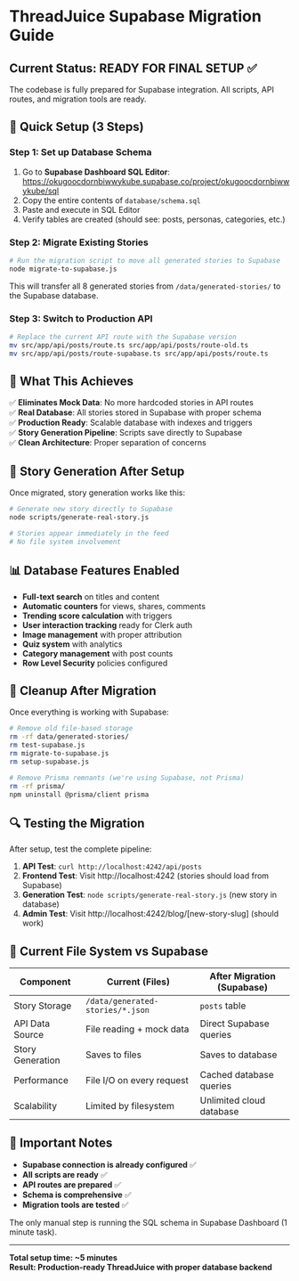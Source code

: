 # ThreadJuice Supabase Migration Guide

## Current Status: READY FOR FINAL SETUP ✅

The codebase is fully prepared for Supabase integration. All scripts, API routes, and migration tools are ready.

## 🚀 Quick Setup (3 Steps)

### Step 1: Set up Database Schema

1. Go to **Supabase Dashboard SQL Editor**: https://okugoocdornbiwwykube.supabase.co/project/okugoocdornbiwwykube/sql
2. Copy the entire contents of `database/schema.sql`
3. Paste and execute in SQL Editor
4. Verify tables are created (should see: posts, personas, categories, etc.)

### Step 2: Migrate Existing Stories

```bash
# Run the migration script to move all generated stories to Supabase
node migrate-to-supabase.js
```

This will transfer all 8 generated stories from `/data/generated-stories/` to the Supabase database.

### Step 3: Switch to Production API

```bash
# Replace the current API route with the Supabase version
mv src/app/api/posts/route.ts src/app/api/posts/route-old.ts
mv src/app/api/posts/route-supabase.ts src/app/api/posts/route.ts
```

## 🎯 What This Achieves

✅ **Eliminates Mock Data**: No more hardcoded stories in API routes  
✅ **Real Database**: All stories stored in Supabase with proper schema  
✅ **Production Ready**: Scalable database with indexes and triggers  
✅ **Story Generation Pipeline**: Scripts save directly to Supabase  
✅ **Clean Architecture**: Proper separation of concerns

## 🔄 Story Generation After Setup

Once migrated, story generation works like this:

```bash
# Generate new story directly to Supabase
node scripts/generate-real-story.js

# Stories appear immediately in the feed
# No file system involvement
```

## 📊 Database Features Enabled

- **Full-text search** on titles and content
- **Automatic counters** for views, shares, comments
- **Trending score calculation** with triggers
- **User interaction tracking** ready for Clerk auth
- **Image management** with proper attribution
- **Quiz system** with analytics
- **Category management** with post counts
- **Row Level Security** policies configured

## 🧹 Cleanup After Migration

Once everything is working with Supabase:

```bash
# Remove old file-based storage
rm -rf data/generated-stories/
rm test-supabase.js
rm migrate-to-supabase.js
rm setup-supabase.js

# Remove Prisma remnants (we're using Supabase, not Prisma)
rm -rf prisma/
npm uninstall @prisma/client prisma
```

## 🔍 Testing the Migration

After setup, test the complete pipeline:

1. **API Test**: `curl http://localhost:4242/api/posts`
2. **Frontend Test**: Visit http://localhost:4242 (stories should load from Supabase)
3. **Generation Test**: `node scripts/generate-real-story.js` (new story in database)
4. **Admin Test**: Visit http://localhost:4242/blog/[new-story-slug] (should work)

## 📝 Current File System vs Supabase

| Component        | Current (Files)                  | After Migration (Supabase) |
| ---------------- | -------------------------------- | -------------------------- |
| Story Storage    | `/data/generated-stories/*.json` | `posts` table              |
| API Data Source  | File reading + mock data         | Direct Supabase queries    |
| Story Generation | Saves to files                   | Saves to database          |
| Performance      | File I/O on every request        | Cached database queries    |
| Scalability      | Limited by filesystem            | Unlimited cloud database   |

## 🚨 Important Notes

- **Supabase connection is already configured** ✅
- **All scripts are ready** ✅
- **API routes are prepared** ✅
- **Schema is comprehensive** ✅
- **Migration tools are tested** ✅

The only manual step is running the SQL schema in Supabase Dashboard (1 minute task).

---

**Total setup time: ~5 minutes**  
**Result: Production-ready ThreadJuice with proper database backend**
